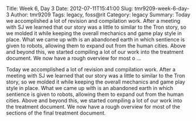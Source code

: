 Title: Week 6, Day 3
Date: 2012-07-11T15:41:00
Slug: tmr9209-week-6-day-3
Author: tmr9209
Tags: legacy, foss@rit
Category: legacy
Summary: Today we accomplished a lot of revision and compilation work. After a meeting with SJ we learned that our story was a little to similar to the Tron story, so we molded it while keeping the overall mechanics and game play style in place. What we came up with is an abandoned earth in which sentience is given to robots, allowing them to expand out from the human cities. Above and beyond this, we started compiling a lot of our work into the treatment document. We now have a rough overview for most o ... 

Today we accomplished a lot of revision and compilation work. After a meeting
with SJ we learned that our story was a little to similar to the Tron story,
so we molded it while keeping the overall mechanics and game play style in
place. What we came up with is an abandoned earth in which sentience is given
to robots, allowing them to expand out from the human cities. Above and beyond
this, we started compiling a lot of our work into the treatment document. We
now have a rough overview for most of the sections of the final treatment
document.


